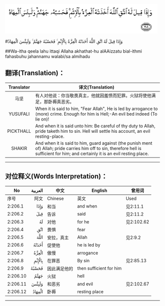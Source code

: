 ![002:206](images/002_206.gif)

#وَإِذَا قِيلَ لَهُ اتَّقِ اللَّهَ أَخَذَتْهُ الْعِزَّةُ بِالْإِثْمِ ۚ فَحَسْبُهُ جَهَنَّمُ ۚ وَلَبِئْسَ الْمِهَادُ 

##Wa-itha qeela lahu ittaqi Allaha akhathat-hu alAAizzatu bial-ithmi fahasbuhu jahannamu walabi/sa almihadu 

## 翻译(Translation)：

| Translator | 译文(Translation)                                            |
| :--------: | ------------------------------------------------------------ |
|    马坚    | 有人对他说：你当敬畏真主，他就因羞愤而犯罪。火狱将使他满足，那卧褥真恶劣。 |
|  YUSUFALI  | When it is said to him, "Fear Allah", He is led by arrogance to (more) crime. Enough for him is Hell;-An evil bed indeed (To lie on)! |
| PICKTHALL  | And when it is said unto him: Be careful of thy duty to Allah, pride taketh him to sin. Hell will settle his account, an evil resting-place. |
|   SHAKIR   | And when it is said to him, guard against (the punish ment of) Allah; pride carries him off to sin, therefore hell is sufficient for him; and certainly it is an evil resting place. |

---

## 对位释义(Words Interpretation)：

| No   | العربية | 中文    | English | 曾用词 |
| ---- | ------: | ------- | ------- | ------ |
| 序号 |    阿文 | Chinese | 英文    | Used   |
| 2:206.1  | وَإِذَا   | 和当         | and when                | 见2:11.1   |
| 2:206.2  | قِيلَ    | 告诉           | said                | 见2:11.2   |
| 2:206.3  | لَهُ     | 对他           | for he                  | 见2:102.62 |
| 2:206.4  | اتَّقِ    | 畏惧           | fear                    |            |
| 2:206.5  | اللَّهَ   | 安拉，真主     | Allah                   | 见2:9.2 |
| 2:206.6  | أَخَذَتْهُ  | 促使他         | he is led by            |            |
| 2:206.7  | الْعِزَّةُ  | 傲慢           | arrogance               |            |
| 2:206.8  | بِالْإِثْمِ | 在罪恶         | By sin                  | 见2:85.13  |
| 2:206.9  | فَحَسْبُهُ  | 因此满足他的   | then sufficient for him |            |
| 2:206.10 | جَهَنَّمُ   | 火狱           | hell                    |            |
| 2:206.11 | وَلَبِئْسَ  | 和恶劣         | and evil                | 见2:102.67 |
| 2:206.12 | الْمِهَادُ | 卧褥       | resting place           |            |

---

